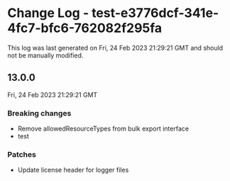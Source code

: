 # Change Log - test-e3776dcf-341e-4fc7-bfc6-762082f295fa

This log was last generated on Fri, 24 Feb 2023 21:29:21 GMT and should not be manually modified.

## 13.0.0
Fri, 24 Feb 2023 21:29:21 GMT

### Breaking changes

- Remove allowedResourceTypes from bulk export interface
- test

### Patches

- Update license header for logger files

